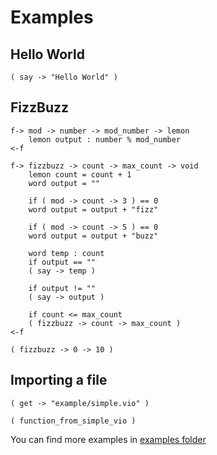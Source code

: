 # Examples

## Hello World

```vio
( say -> "Hello World" )
```

## FizzBuzz

```vio
f-> mod -> number -> mod_number -> lemon
    lemon output : number % mod_number
<-f

f-> fizzbuzz -> count -> max_count -> void
    lemon count = count + 1
    word output = ""

    if ( mod -> count -> 3 ) == 0
    word output = output + "fizz"

    if ( mod -> count -> 5 ) == 0
    word output = output + "buzz"

    word temp : count
    if output == ""
    ( say -> temp )

    if output != ""
    ( say -> output )

    if count <= max_count
    ( fizzbuzz -> count -> max_count )
<-f

( fizzbuzz -> 0 -> 10 )
```

## Importing a file

```vio
( get -> "example/simple.vio" )

( function_from_simple_vio )
```

You can find more examples in [examples folder](../example)